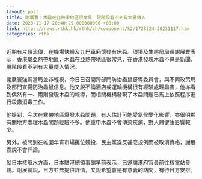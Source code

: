 ```yaml
---
layout: post
title: 謝展寰：木蝨在亞熱帶地區很常見　現階段看不到有大量傳入
date: 2023-11-17 20:40:29.000000000 +08:00
link: https://news.rthk.hk/rthk/ch/component/k2/1728324-20231117.htm
categories: rthk
---
```


近期有片段流傳，在機場快綫及九巴車廂懷疑有床蝨。環境及生態局局長謝展寰表示，香港屬亞熱帶地區，木蝨在亞熱帶地區很常見，在香港發現木蝨不算是新聞，現階段看不到有大量傳入情況。

謝展寰強調當局並非輕視，今日已召開跨部門防治蟲鼠督導委員會，與不同政策局及部門宣揚防治蟲鼠信息。他又說不論酒店或運輸機構很有經驗處理蟲害，他亦看到偶然有一、兩則發現木蝨的報導，而相關機構發現了木蝨問題已馬上依照程序進行殺蟲消毒工作。

他提到，今次在寒帶地區爆發木蝨問題，有人估計可能受氣候變化影響，亦很明顯有關地方處理木蝨問題經驗不多。他重申木蝨不會傳染疾病，對人體健康影響較少。

另外，被問到在維園年宵市場攤位競投，民主黨違反甚麼規例而被取消資格，謝展寰說不會評論。
 
就日本核廢水方面，日本駐港總領事館早前表示，已邀請港府官員前往核電站參觀。謝展寰說，日方並無提供詳情，又說希望會是有意義的訪問，有待日方安排。
